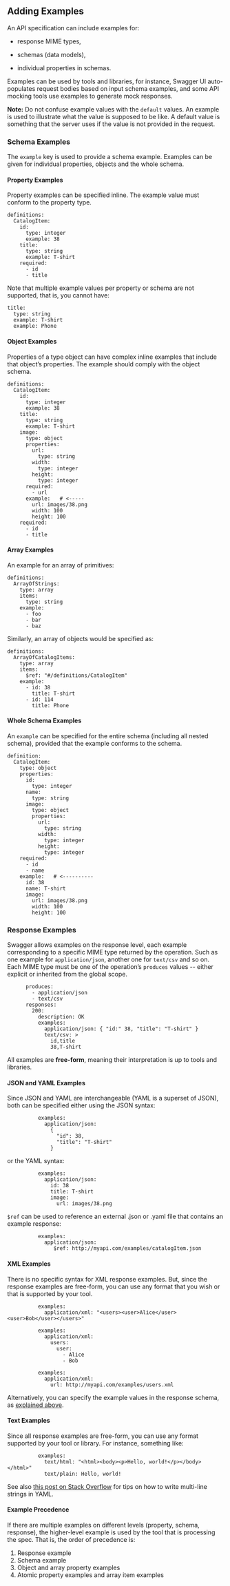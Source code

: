 ## Adding Examples

An API specification can include examples for:

* response MIME types,

* schemas (data models),

* individual properties in schemas.

Examples can be used by tools and libraries, for instance, Swagger UI auto-populates request bodies based on input schema examples, and some API mocking tools use examples to generate mock responses.

**Note:** Do not confuse example values with the `default` values. An example is used to illustrate what the value is supposed to be like. A default value is something that the server uses if the value is not provided in the request. 

### Schema Examples

The `example` key is used to provide a schema example. Examples can be given for individual properties, objects and the whole schema.

#### Property Examples

Property examples can be specified inline. The example value must conform to the property type.

```
definitions:
  CatalogItem:
    id:
      type: integer
      example: 38
    title:
      type: string
      example: T-shirt
    required:
      - id
      - title
```

Note that multiple example values per property or schema are not supported, that is, you cannot have:

```
title:
  type: string
  example: T-shirt
  example: Phone
```

#### Object Examples

Properties of a type object can have complex inline examples that include that object’s properties. The example should comply with the object schema.

```
definitions:
  CatalogItem:
    id:
      type: integer
      example: 38
    title:
      type: string
      example: T-shirt
    image:
      type: object
      properties:
        url:
          type: string
        width:
          type: integer
        height:
          type: integer
      required:
        - url
      example:   # <-----
        url: images/38.png
        width: 100
        height: 100
    required:
      - id
      - title
```

#### Array Examples

An example for an array of primitives:

```
definitions:
  ArrayOfStrings:
    type: array
    items:
      type: string
    example:
      - foo
      - bar
      - baz
```

Similarly, an array of objects would be specified as:

```
definitions:
  ArrayOfCatalogItems:
    type: array
    items:
      $ref: "#/definitions/CatalogItem"
    example:
      - id: 38
        title: T-shirt
      - id: 114
        title: Phone
```

#### Whole Schema Examples

An `example` can be specified for the entire schema (including all nested schema), provided that the example conforms to the schema.

```
definition:
  CatalogItem:
    type: object
    properties:
      id:
        type: integer
      name:
        type: string
      image:
        type: object
        properties:
          url:
            type: string
          width:
            type: integer
          height:
            type: integer
    required:
      - id
      - name
    example:   # <----------
      id: 38
      name: T-shirt
      image:
        url: images/38.png
        width: 100
        height: 100
```

### Response Examples

Swagger allows examples on the response level, each example corresponding to a specific MIME type returned by the operation. Such as one example for `application/json`, another one for `text/csv` and so on. Each MIME type must be one of the operation’s `produces` values -- either explicit or inherited from the global scope.

```
      produces:
        - application/json
        - text/csv
      responses:
        200:
          description: OK
          examples:
            application/json: { "id:" 38, "title": "T-shirt" }
            text/csv: >
              id,title
              38,T-shirt
```

All examples are **free-form**, meaning their interpretation is up to tools and libraries.

#### JSON and YAML Examples

Since JSON and YAML are interchangeable (YAML is a superset of JSON), both can be specified either using the JSON syntax:

```
          examples:
            application/json:
              {
                "id": 38,
                "title": "T-shirt"
              }
```

or the YAML syntax:

```
          examples:
            application/json:
              id: 38
              title: T-shirt
              image:
                url: images/38.png
```

`$ref` can be used to reference an external .json or .yaml file that contains an example response:

```
          examples:
            application/json:
               $ref: http://myapi.com/examples/catalogItem.json
```

#### XML Examples

There is no specific syntax for XML response examples. But, since the response examples are free-form, you can use any format that you wish or that is supported by your tool.

```
          examples:
            application/xml: "<users><user>Alice</user><user>Bob</user></users>"

          examples:
            application/xml:
              users:
                user:
                  - Alice
                  - Bob

          examples:
            application/xml:
              url: http://myapi.com/examples/users.xml
```

Alternatively, you can specify the example values in the response schema, as [explained above](#schema-examples).

#### Text Examples

Since all response examples are free-form, you can use any format supported by your tool or library. For instance, something like:

```
          examples:
            text/html: "<html><body><p>Hello, world!</p></body></html>"
            text/plain: Hello, world!
```

See also [this post on Stack Overflow](http://stackoverflow.com/questions/3790454/in-yaml-how-do-i-break-a-string-over-multiple-lines) for tips on how to write multi-line strings in YAML.

#### Example Precedence

If there are multiple examples on different levels (property, schema, response), the higher-level example is used by the tool that is processing the spec. That is, the order of precedence is:

1. Response example
2. Schema example
3. Object and array property examples
4. Atomic property examples and array item examples
